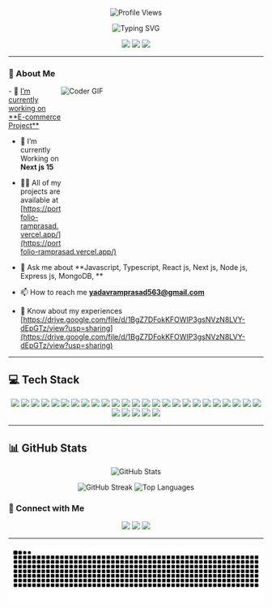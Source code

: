 <!-- Animated Heading with Icons -->
<!-- Animated Heading with Icons -->
<p align="center">
  <a href="https://github.com/Ramprasadya" target="_blank" style="text-decoration:none;">
    <img src="https://komarev.com/ghpvc/?username=Ramprasadya&color=1D9BF0&label=Profile%20Views&style=for-the-badge" alt="Profile Views" height="40" />
  </a>
</p>

<p align="center">
  <img src="https://readme-typing-svg.demolab.com?font=Fira+Code&size=32&pause=1000&color=F7931E&center=true&vCenter=true&width=700&lines=%F0%9F%91%8B+Hi%2C+I%27m+Ramprasad+Yadav;%F0%9F%9A%80+Full-Stack+Developer+from+India" alt="Typing SVG" />
</p>


<p align="center">
  <img src="https://img.shields.io/badge/Full--Stack%20Developer-India-orange?style=for-the-badge&logo=appveyor" />
  <img src="https://img.shields.io/badge/Next.js-15-black?style=for-the-badge&logo=next.js" />
  <img src="https://img.shields.io/badge/React.js-61DAFB?style=for-the-badge&logo=react" />
</p>



---

### 🚀 About Me
<img align="right" alt="Coder GIF" height=310 width=400 src="https://cdn.dribbble.com/users/730703/screenshots/6581243/avento.gif" />
- 🔭 <a href="https://dmassociates.in" >I’m currently working on **E-commerce Project** </a>

- 🌱 I’m currently Working on **Next js 15**

- 👨‍💻 All of my projects are available at [https://portfolio-ramprasad.vercel.app/](https://portfolio-ramprasad.vercel.app/)

- 💬 Ask me about **Javascript, Typescript, React js, Next js, Node js, Express js, MongoDB, **

- 📫 How to reach me **yadavramprasad563@gmail.com**

- 📄 Know about my experiences [https://drive.google.com/file/d/1BgZ7DFokKFOWIP3gsNVzN8LVY-dEpGTz/view?usp=sharing](https://drive.google.com/file/d/1BgZ7DFokKFOWIP3gsNVzN8LVY-dEpGTz/view?usp=sharing)

---



## 💻 Tech Stack

<p align="center">
  <!-- Languages -->
  <img src="https://img.shields.io/badge/html5-%23E34F26.svg?style=for-the-badge&logo=html5&logoColor=white"/>
  <img src="https://img.shields.io/badge/css3-%231572B6.svg?style=for-the-badge&logo=css3&logoColor=white"/>
  <img src="https://img.shields.io/badge/javascript-%23323330.svg?style=for-the-badge&logo=javascript&logoColor=%23F7DF1E"/>
  <img src="https://img.shields.io/badge/typescript-%23007ACC.svg?style=for-the-badge&logo=typescript&logoColor=white"/>
  <img src="https://img.shields.io/badge/python-3670A0?style=for-the-badge&logo=python&logoColor=ffdd54"/>
  <img src="https://img.shields.io/badge/php-%23777BB4.svg?style=for-the-badge&logo=php&logoColor=white"/>
  <!-- Frameworks & Libraries -->
  <img src="https://img.shields.io/badge/react-%2320232a.svg?style=for-the-badge&logo=react&logoColor=%2361DAFB"/>
  <img src="https://img.shields.io/badge/next-black?style=for-the-badge&logo=next.js&logoColor=white"/>
  <img src="https://img.shields.io/badge/node.js-6DA55F?style=for-the-badge&logo=node.js&logoColor=white"/>
  <img src="https://img.shields.io/badge/express.js-%23404d59.svg?style=for-the-badge&logo=express&logoColor=%2361DAFB"/>
  <img src="https://img.shields.io/badge/redux-%23593d88.svg?style=for-the-badge&logo=redux&logoColor=white"/>
  <img src="https://img.shields.io/badge/bootstrap-%238511FA.svg?style=for-the-badge&logo=bootstrap&logoColor=white"/>
  <img src="https://img.shields.io/badge/tailwindcss-%2338B2AC.svg?style=for-the-badge&logo=tailwind-css&logoColor=white"/>
  <img src="https://img.shields.io/badge/vite-%23646CFF.svg?style=for-the-badge&logo=vite&logoColor=white"/>
  <img src="https://img.shields.io/badge/ejs-%23B4CA65.svg?style=for-the-badge&logo=ejs&logoColor=black"/>
  <!-- Cloud & Deployment -->
  <img src="https://img.shields.io/badge/AWS-%23FF9900.svg?style=for-the-badge&logo=amazon-aws&logoColor=white"/>
  <img src="https://img.shields.io/badge/azure-%230072C6.svg?style=for-the-badge&logo=microsoftazure&logoColor=white"/>
  <img src="https://img.shields.io/badge/Cloudflare-F38020?style=for-the-badge&logo=Cloudflare&logoColor=white"/>
  <img src="https://img.shields.io/badge/netlify-%23000000.svg?style=for-the-badge&logo=netlify&logoColor=#00C7B7"/>
  <img src="https://img.shields.io/badge/vercel-%23000000.svg?style=for-the-badge&logo=vercel&logoColor=white"/>
  <img src="https://img.shields.io/badge/firebase-%23039BE5.svg?style=for-the-badge&logo=firebase"/>
  <img src="https://img.shields.io/badge/render-%46E3B7.svg?style=for-the-badge&logo=render&logoColor=white"/>
  <!-- Tools -->
  <img src="https://img.shields.io/badge/git-%23F05033.svg?style=for-the-badge&logo=git&logoColor=white"/>
  <img src="https://img.shields.io/badge/github-%23121011.svg?style=for-the-badge&logo=github&logoColor=white"/>
  <img src="https://img.shields.io/badge/github%20actions-%232671E5.svg?style=for-the-badge&logo=githubactions&logoColor=white"/>
  <img src="https://img.shields.io/badge/postman-FF6C37?style=for-the-badge&logo=postman&logoColor=white"/>
  <img src="https://img.shields.io/badge/figma-%23F24E1E.svg?style=for-the-badge&logo=figma&logoColor=white"/>
  <!-- Other -->
  <img src="https://img.shields.io/badge/MongoDB-%234ea94b.svg?style=for-the-badge&logo=mongodb&logoColor=white"/>
  <img src="https://img.shields.io/badge/JWT-black?style=for-the-badge&logo=JSON%20web%20tokens"/>
  <img src="https://img.shields.io/badge/nodemon-%23323330.svg?style=for-the-badge&logo=nodemon&logoColor=%BBDEAD"/>
</p>

---

## 📊 GitHub Stats 

<p align="center">
  <img src="https://github-readme-stats.vercel.app/api?username=Ramprasadya&theme=dark&hide_border=true&include_all_commits=false&count_private=false" alt="GitHub Stats" />
</p>

<!-- Streak + Top Languages side by side -->
 <p align="center">
  <img src="https://nirzak-streak-stats.vercel.app/?user=Ramprasadya&theme=dark&hide_border=true" alt="GitHub Streak" height="200"/>
  <img src="https://github-readme-stats.vercel.app/api/top-langs/?username=Ramprasadya&theme=dark&hide_border=true&layout=compact&langs_count=8" alt="Top Languages" height="200"/>
</p> 


<!--
## 🏆 GitHub Trophies

<p align="center">
  <img src="https://github-profile-trophy.vercel.app/?username=Ramprasadya&theme=radical&hide_border=true&no-frame=false&no-bg=true&margin-w=4" alt="GitHub Trophies" />
</p>
-->

### 🔗 Connect with Me

<p align="center">
  <a href="mailto:yadavramprasad563@gmail.com"><img src="https://img.shields.io/badge/Gmail-D14836?style=for-the-badge&logo=gmail&logoColor=white"></a>
  <a href="https://www.linkedin.com/in/ramprasad-yadav-7761b7242/"><img src="https://img.shields.io/badge/LinkedIn-blue?style=for-the-badge&logo=linkedin&logoColor=white"></a>
  <a href="https://portfolio-ramprasad.vercel.app/"><img src="https://img.shields.io/badge/Portfolio-000?style=for-the-badge&logo=vercel&logoColor=white"></a>
</p>

---



<!-- Snake Animation -->
<div align="center">
  <img src="https://raw.githubusercontent.com/Ramprasadya/Ramprasadya/output/github-snake-dark.svg" alt="Snake Animation" />
</div>

<!-- You can further customize or add more sections as desired! -->
